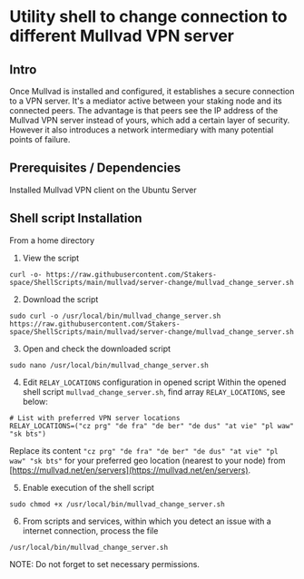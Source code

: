# Utility shell to change connection to different Mullvad VPN server

## Intro
Once Mullvad is installed and configured, it establishes a secure connection to a VPN server. It's a mediator active between your staking node and its connected peers. The advantage is that peers see the IP address of the Mullvad VPN server instead of yours, which add a certain layer of security. However it also introduces a network intermediary with many potential points of failure.

## Prerequisites / Dependencies
Installed Mullvad VPN client on the Ubuntu Server

## Shell script Installation
From a home directory
1. View the script
```
curl -o- https://raw.githubusercontent.com/Stakers-space/ShellScripts/main/mullvad/server-change/mullvad_change_server.sh

```
2. Download the script
```
sudo curl -o /usr/local/bin/mullvad_change_server.sh https://raw.githubusercontent.com/Stakers-space/ShellScripts/main/mullvad/server-change/mullvad_change_server.sh
```

3. Open and check the downloaded script
```
sudo nano /usr/local/bin/mullvad_change_server.sh
```

4. Edit `RELAY_LOCATIONS` configuration in opened script
Within the opened shell script `mullvad_change_server.sh`, find array `RELAY_LOCATIONS`, see below:
```
# List with preferred VPN server locations
RELAY_LOCATIONS=("cz prg" "de fra" "de ber" "de dus" "at vie" "pl waw" "sk bts")
```
Replace its content `"cz prg" "de fra" "de ber" "de dus" "at vie" "pl waw" "sk bts"` for your preferred geo location (nearest to your node) from [https://mullvad.net/en/servers](https://mullvad.net/en/servers).


5. Enable execution of the shell script
```
sudo chmod +x /usr/local/bin/mullvad_change_server.sh
```

6. From scripts and services, within which you detect an issue with a internet connection, process the file
```
/usr/local/bin/mullvad_change_server.sh
```
NOTE: Do not forget to set necessary permissions.